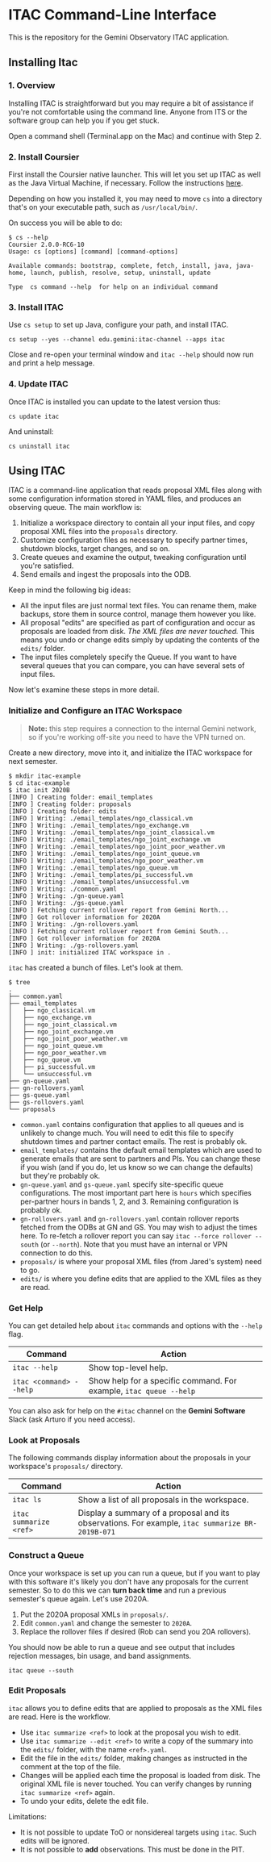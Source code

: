 # ITAC Command-Line Interface

This is the repository for the Gemini Observatory ITAC application.

## Installing Itac

### 1. Overview

Installing ITAC is straightforward but you may require a bit of assistance if you're not comfortable using the command line. Anyone from ITS or the software group can help you if you get stuck.

Open a command shell (Terminal.app on the Mac) and continue with Step 2.

### 2. Install Coursier

First install the Coursier native launcher. This will let you set up ITAC as well as the Java Virtual Machine, if necessary. Follow the instructions [here](https://get-coursier.io/docs/cli-overview.html#install-native-launcher).

Depending on how you installed it, you may need to move `cs` into a directory that's on your executable path, such as `/usr/local/bin/`.

On success you will be able to do:

```
$ cs --help
Coursier 2.0.0-RC6-10
Usage: cs [options] [command] [command-options]

Available commands: bootstrap, complete, fetch, install, java, java-home, launch, publish, resolve, setup, uninstall, update

Type  cs command --help  for help on an individual command
```

### 3. Install ITAC

Use `cs setup` to set up Java, configure your path, and install ITAC.

```
cs setup --yes --channel edu.gemini:itac-channel --apps itac
```

Close and re-open your terminal window and `itac --help` should now run and print a help message.

### 4. Update ITAC

Once ITAC is installed you can update to the latest version thus:

```
cs update itac
```

And uninstall:

```
cs uninstall itac
```

## Using ITAC

ITAC is a command-line application that reads proposal XML files along with some configuration information stored in YAML files, and produces an observing queue. The main workflow is:

1. Initialize a workspace directory to contain all your input files, and copy proposal XML files into the `proposals` directory.
1. Customize configuration files as necessary to specify partner times, shutdown blocks, target changes, and so on.
1. Create queues and examine the output, tweaking configuration until you're satisfied.
1. Send emails and ingest the proposals into the ODB.

Keep in mind the following big ideas:

- All the input files are just normal text files. You can rename them, make backups, store them in source control, manage them however you like.
- All proposal "edits" are specified as part of configuration and occur as proposals are loaded from disk. *The XML files are never touched.* This means you undo or change edits simply by updating the contents of the `edits/` folder.
- The input files completely specify the Queue. If you want to have several queues that you can compare, you can have several sets of input files.

Now let's examine these steps in more detail.

### Initialize and Configure an ITAC Workspace

> **Note:** this step requires a connection to the internal Gemini network, so if you're working off-site you need to have the VPN turned on.

Create a new directory, move into it, and initialize the ITAC workspace for next semester.

```
$ mkdir itac-example
$ cd itac-example
$ itac init 2020B
[INFO ] Creating folder: email_templates
[INFO ] Creating folder: proposals
[INFO ] Creating folder: edits
[INFO ] Writing: ./email_templates/ngo_classical.vm
[INFO ] Writing: ./email_templates/ngo_exchange.vm
[INFO ] Writing: ./email_templates/ngo_joint_classical.vm
[INFO ] Writing: ./email_templates/ngo_joint_exchange.vm
[INFO ] Writing: ./email_templates/ngo_joint_poor_weather.vm
[INFO ] Writing: ./email_templates/ngo_joint_queue.vm
[INFO ] Writing: ./email_templates/ngo_poor_weather.vm
[INFO ] Writing: ./email_templates/ngo_queue.vm
[INFO ] Writing: ./email_templates/pi_successful.vm
[INFO ] Writing: ./email_templates/unsuccessful.vm
[INFO ] Writing: ./common.yaml
[INFO ] Writing: ./gn-queue.yaml
[INFO ] Writing: ./gs-queue.yaml
[INFO ] Fetching current rollover report from Gemini North...
[INFO ] Got rollover information for 2020A
[INFO ] Writing: ./gn-rollovers.yaml
[INFO ] Fetching current rollover report from Gemini South...
[INFO ] Got rollover information for 2020A
[INFO ] Writing: ./gs-rollovers.yaml
[INFO ] init: initialized ITAC workspace in .
```

`itac` has created a bunch of files. Let's look at them.

```
$ tree
.
├── common.yaml
├── email_templates
│   ├── ngo_classical.vm
│   ├── ngo_exchange.vm
│   ├── ngo_joint_classical.vm
│   ├── ngo_joint_exchange.vm
│   ├── ngo_joint_poor_weather.vm
│   ├── ngo_joint_queue.vm
│   ├── ngo_poor_weather.vm
│   ├── ngo_queue.vm
│   ├── pi_successful.vm
│   └── unsuccessful.vm
├── gn-queue.yaml
├── gn-rollovers.yaml
├── gs-queue.yaml
├── gs-rollovers.yaml
└── proposals
```

- `common.yaml` contains configuration that applies to all queues and is unlikely to change much. You will need to edit this file to specify shutdown times and partner contact emails. The rest is probably ok.
- `email_templates/` contains the default email templates which are used to generate emails that are sent to partners and PIs. You can change these if you wish (and if you do, let us know so we can change the defaults) but they're probably ok.
- `gn-queue.yaml` and `gs-queue.yaml` specify site-specific queue configurations. The most important part here is `hours` which specifies per-partner hours in bands 1, 2, and 3. Remaining configuration is probably ok.
- `gn-rollovers.yaml` and `gn-rollovers.yaml` contain rollover reports fetched from the ODBs at GN and GS. You may wish to adjust the times here. To re-fetch a rollover report you can say `itac --force rollover --south` (or `--north`). Note that you must have an internal or VPN connection to do this.
- `proposals/` is where your proposal XML files (from Jared's system) need to go.
- `edits/` is where you define edits that are applied to the XML files as they are read.

### Get Help

You can get detailed help about `itac` commands and options with the `--help` flag.

| Command | Action |
|--|--|
| `itac --help` | Show top-level help. |
| `itac <command> --help` | Show help for a specific command. For example, `itac queue --help` |

You can also ask for help on the `#itac` channel on the **Gemini Software** Slack (ask Arturo if you need access).

### Look at Proposals

The following commands display information about the proposals in your workspace's `proposals/` directory.

| Command | Action |
|--|--|
|`itac ls` | Show a list of all proposals in the workspace. |
|`itac summarize <ref>` | Display a summary of a proposal and its observations. For example, `itac summarize BR-2019B-071` |

### Construct a Queue

Once your workspace is set up you can run a queue, but if you want to play with this software it's likely you don't have any proposals for the current semester. So to do this we can **turn back time** and run a previous semester's queue again. Let's use 2020A.

1. Put the 2020A proposal XMLs in `proposals/`.
1. Edit `common.yaml` and change the semester to `2020A`.
1. Replace the rollover files if desired (Rob can send you 20A rollovers).

You should now be able to run a queue and see output that includes rejection messages, bin usage, and band assignments.

```
itac queue --south
```

### Edit Proposals

`itac` allows you to define edits that are applied to proposals as the XML files are read. Here is the workflow.

- Use `itac summarize <ref>` to look at the proposal you wish to edit.
- Use `itac summarize --edit <ref>` to write a copy of the summary into the `edits/` folder, with the name `<ref>.yaml`.
- Edit the file in the `edits/` folder, making changes as instructed in the comment at the top of the file.
- Changes will be applied each time the proposal is loaded from disk. The original XML file is never touched. You can verify changes by running `itac summarize <ref>` again.
- To undo your edits, delete the edit file.

Limitations:

- It is not possible to update ToO or nonsidereal targets using `itac`. Such edits will be ignored.
- It is not possible to **add** observations. This must be done in the PIT.

